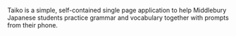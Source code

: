 Taiko is a simple, self-contained single page application to help Middlebury Japanese students practice grammar and vocabulary together with prompts from their phone.
